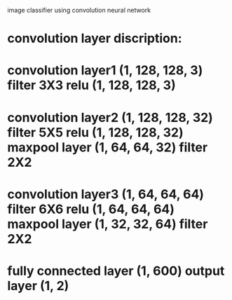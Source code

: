 image classifier using convolution neural network

convolution layer discription:
==========================================================
convolution layer1 (1, 128, 128, 3)   filter  3X3
relu (1, 128, 128, 3)
==========================================================
convolution layer2 (1, 128, 128, 32)   filter  5X5
relu (1, 128, 128, 32)
maxpool layer (1, 64, 64, 32)   filter  2X2
==========================================================
convolution layer3 (1, 64, 64, 64)   filter  6X6
relu (1, 64, 64, 64)
maxpool layer (1, 32, 32, 64)   filter  2X2
==========================================================
fully connected layer (1, 600)
output layer (1, 2)
==========================================================
